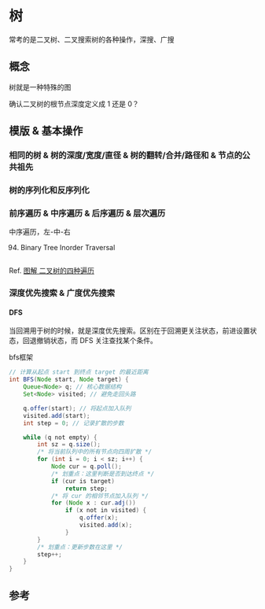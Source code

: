 # 树

常考的是二叉树、二叉搜索树的各种操作，深搜、广搜

## 概念

树就是一种特殊的图

确认二叉树的根节点深度定义成 1 还是 0？

## 模版 & 基本操作

### 相同的树 & 树的深度/宽度/直径 & 树的翻转/合并/路径和 & 节点的公共祖先

### 树的序列化和反序列化

### 前序遍历 & 中序遍历 & 后序遍历 & 层次遍历


中序遍历，左-中-右

94. Binary Tree Inorder Traversal

```python

```




Ref. [图解 二叉树的四种遍历](https://leetcode-cn.com/problems/binary-tree-preorder-traversal/solution/tu-jie-er-cha-shu-de-si-chong-bian-li-by-z1m/)

### 深度优先搜索 & 广度优先搜索

#### DFS

当回溯用于树的时候，就是深度优先搜索。区别在于回溯更关注状态，前进设置状态，回退撤销状态，而 DFS 关注查找某个条件。


bfs框架

```java
// 计算从起点 start 到终点 target 的最近距离
int BFS(Node start, Node target) {
    Queue<Node> q; // 核心数据结构
    Set<Node> visited; // 避免走回头路

    q.offer(start); // 将起点加入队列
    visited.add(start);
    int step = 0; // 记录扩散的步数

    while (q not empty) {
        int sz = q.size();
        /* 将当前队列中的所有节点向四周扩散 */
        for (int i = 0; i < sz; i++) {
            Node cur = q.poll();
            /* 划重点：这里判断是否到达终点 */
            if (cur is target)
                return step;
            /* 将 cur 的相邻节点加入队列 */
            for (Node x : cur.adj())
                if (x not in visited) {
                    q.offer(x);
                    visited.add(x);
                }
        }
        /* 划重点：更新步数在这里 */
        step++;
    }
}
```

## 参考